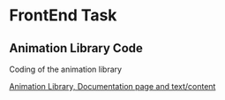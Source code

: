# FrontEnd Task

## Animation Library Code

Coding of the animation library 

[Animation Library, Documentation page and text/content](https://github.com/zuri-training/Team-100_AnimaLib/issues/30)
